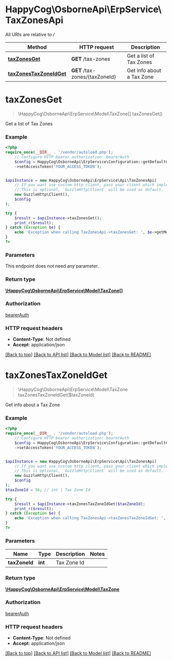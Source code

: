 # HappyCog\OsborneApi\ErpService\TaxZonesApi

All URIs are relative to */*

Method | HTTP request | Description
------------- | ------------- | -------------
[**taxZonesGet**](TaxZonesApi.md#taxzonesget) | **GET** /tax-zones | Get a list of Tax Zones
[**taxZonesTaxZoneIdGet**](TaxZonesApi.md#taxzonestaxzoneidget) | **GET** /tax-zones/{taxZoneId} | Get info about a Tax Zone

# **taxZonesGet**
> \HappyCog\OsborneApi\ErpService\Model\TaxZone[] taxZonesGet()

Get a list of Tax Zones

### Example
```php
<?php
require_once(__DIR__ . '/vendor/autoload.php');
    // Configure HTTP bearer authorization: bearerAuth
    $config = HappyCog\OsborneApi\ErpService\Configuration::getDefaultConfiguration()
    ->setAccessToken('YOUR_ACCESS_TOKEN');


$apiInstance = new HappyCog\OsborneApi\ErpService\Api\TaxZonesApi(
    // If you want use custom http client, pass your client which implements `GuzzleHttp\ClientInterface`.
    // This is optional, `GuzzleHttp\Client` will be used as default.
    new GuzzleHttp\Client(),
    $config
);

try {
    $result = $apiInstance->taxZonesGet();
    print_r($result);
} catch (Exception $e) {
    echo 'Exception when calling TaxZonesApi->taxZonesGet: ', $e->getMessage(), PHP_EOL;
}
?>
```

### Parameters
This endpoint does not need any parameter.

### Return type

[**\HappyCog\OsborneApi\ErpService\Model\TaxZone[]**](../Model/TaxZone.md)

### Authorization

[bearerAuth](../../README.md#bearerAuth)

### HTTP request headers

 - **Content-Type**: Not defined
 - **Accept**: application/json

[[Back to top]](#) [[Back to API list]](../../README.md#documentation-for-api-endpoints) [[Back to Model list]](../../README.md#documentation-for-models) [[Back to README]](../../README.md)

# **taxZonesTaxZoneIdGet**
> \HappyCog\OsborneApi\ErpService\Model\TaxZone taxZonesTaxZoneIdGet($taxZoneId)

Get info about a Tax Zone

### Example
```php
<?php
require_once(__DIR__ . '/vendor/autoload.php');
    // Configure HTTP bearer authorization: bearerAuth
    $config = HappyCog\OsborneApi\ErpService\Configuration::getDefaultConfiguration()
    ->setAccessToken('YOUR_ACCESS_TOKEN');


$apiInstance = new HappyCog\OsborneApi\ErpService\Api\TaxZonesApi(
    // If you want use custom http client, pass your client which implements `GuzzleHttp\ClientInterface`.
    // This is optional, `GuzzleHttp\Client` will be used as default.
    new GuzzleHttp\Client(),
    $config
);
$taxZoneId = 56; // int | Tax Zone Id

try {
    $result = $apiInstance->taxZonesTaxZoneIdGet($taxZoneId);
    print_r($result);
} catch (Exception $e) {
    echo 'Exception when calling TaxZonesApi->taxZonesTaxZoneIdGet: ', $e->getMessage(), PHP_EOL;
}
?>
```

### Parameters

Name | Type | Description  | Notes
------------- | ------------- | ------------- | -------------
 **taxZoneId** | **int**| Tax Zone Id |

### Return type

[**\HappyCog\OsborneApi\ErpService\Model\TaxZone**](../Model/TaxZone.md)

### Authorization

[bearerAuth](../../README.md#bearerAuth)

### HTTP request headers

 - **Content-Type**: Not defined
 - **Accept**: application/json

[[Back to top]](#) [[Back to API list]](../../README.md#documentation-for-api-endpoints) [[Back to Model list]](../../README.md#documentation-for-models) [[Back to README]](../../README.md)

